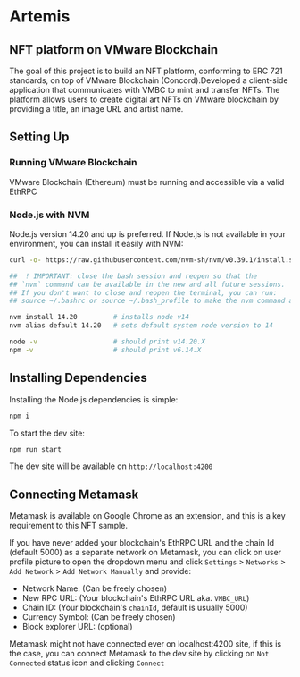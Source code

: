 # Artemis

## NFT platform on VMware Blockchain

The goal of this project is to build an NFT platform, conforming to ERC 721 standards,
on top of VMware Blockchain (Concord).Developed a client-side application that communicates
with VMBC to mint and transfer NFTs. The platform allows users to create digital art NFTs
on VMware blockchain by providing a title, an image URL and artist name.

## Setting Up

### Running VMware Blockchain

VMware Blockchain (Ethereum) must be running and accessible via a valid EthRPC

### Node.js with NVM

Node.js version 14.20 and up is preferred. If Node.js is not available in your environment,
you can install it easily with NVM:

```bash
curl -o- https://raw.githubusercontent.com/nvm-sh/nvm/v0.39.1/install.sh | bash

##  ! IMPORTANT: close the bash session and reopen so that the
## `nvm` command can be available in the new and all future sessions.
## If you don't want to close and reopen the terminal, you can run:
## source ~/.bashrc or source ~/.bash_profile to make the nvm command available

nvm install 14.20         # installs node v14
nvm alias default 14.20   # sets default system node version to 14

node -v                   # should print v14.20.X
npm -v                    # should print v6.14.X
```

## Installing Dependencies

Installing the Node.js dependencies is simple:

```bash
npm i 
```

To start the dev site:

```bash
npm run start
```

The dev site will be available on `http://localhost:4200`

## Connecting Metamask

Metamask is available on Google Chrome as an extension, and this is a key requirement
to this NFT sample.

If you have never added your blockchain's EthRPC URL and the chain Id (default 5000)
as a separate network on Metamask, you can click on user profile picture to open the
dropdown menu and click `Settings` > `Networks` > `Add Network` > `Add Network Manually`
and provide:

- Network Name: (Can be freely chosen)
- New RPC URL: (Your blockchain's EthRPC URL aka. `VMBC_URL`)
- Chain ID: (Your blockchain's `chainId`, default is usually 5000)
- Currency Symbol: (Can be freely chosen)
- Block explorer URL: (optional)

Metamask might not have connected ever on localhost:4200 site, if this is the case,
you can connect Metamask to the dev site by clicking on `Not Connected` status icon
and clicking `Connect`